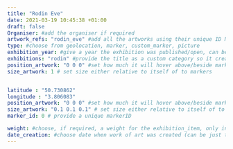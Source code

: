 ```yaml
---
title: "Rodin Eve"
date: 2021-03-19 10:45:38 +01:00
draft: false
Organiser: #add the organiser if required
artwork_refs: "rodin_eve" #add all the artworks using their unique ID Name
type: #choose from geolocation, marker, custom_marker, picture
exhibition_year: #give a year the exhibition was published/open, can be different of creation date of this item
exhibitions: "rodin" #provide the title as a custom category so it creates a page for the exhibition
position_artwork: "0 0 0" #set how much it will hover above/beside marker/geolocation. Use "0 0 0" for 3 axes
size_artwork: 1 # set size either relative to itself of to markers


latitude : "50.730862"
longitude : "3.806083"
position_artwork: "0 0 0" #set how much it will hover above/beside marker/geolocation. Use "0 0 0" for 3 axes
size_artwork: "0.1 0.1 0.1" # set size either relative to itself of to markers
marker_id: 0 # provide a unique markerID

weight: #choose, if required, a weight for the exhibition_item, only integers
date_creation: #choose date when work of art was created (can be just the year if needed)
---
```


